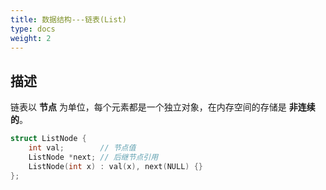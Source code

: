 ```yaml
---
title: 数据结构---链表(List)
type: docs
weight: 2
---
```


## 描述

链表以 **节点** 为单位，每个元素都是一个独立对象，在内存空间的存储是 **非连续的**。

```cpp
struct ListNode {
    int val;        // 节点值
    ListNode *next; // 后继节点引用
    ListNode(int x) : val(x), next(NULL) {}
};
```
